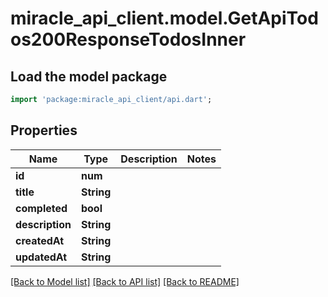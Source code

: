 # miracle_api_client.model.GetApiTodos200ResponseTodosInner

## Load the model package
```dart
import 'package:miracle_api_client/api.dart';
```

## Properties
Name | Type | Description | Notes
------------ | ------------- | ------------- | -------------
**id** | **num** |  | 
**title** | **String** |  | 
**completed** | **bool** |  | 
**description** | **String** |  | 
**createdAt** | **String** |  | 
**updatedAt** | **String** |  | 

[[Back to Model list]](../README.md#documentation-for-models) [[Back to API list]](../README.md#documentation-for-api-endpoints) [[Back to README]](../README.md)


